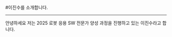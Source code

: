 #이진수를 소개합니다.
<hr>
안녕하세요 저는 2025 로봇 응용 SW 전문가 양성 과정을 진행하고 있는 이진수라고 합니다.

<!--
**jjkkhh123/jjkkhh123** is a ✨ _special_ ✨ repository because its `README.md` (this file) appears on your GitHub profile.

Here are some ideas to get you started:

- 🔭 I’m currently working on ...
- 🌱 I’m currently learning ...
- 👯 I’m looking to collaborate on ...
- 🤔 I’m looking for help with ...
- 💬 Ask me about ...
- 📫 How to reach me: ...
- 😄 Pronouns: ...
- ⚡ Fun fact: ...
-->
